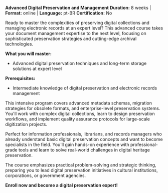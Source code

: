 **Advanced Digital Preservation and Management**
**Duration:** 8 weeks | **Format:** online | **Language:** pt-BR
**Certification:** No

Ready to master the complexities of preserving digital collections and managing electronic records at an expert level? This advanced course takes your document management expertise to the next level, focusing on sophisticated preservation strategies and cutting-edge archival technologies.

**What you will master:**
- Advanced digital preservation techniques and long-term storage solutions at expert level

**Prerequisites:**
- Intermediate knowledge of digital preservation and electronic records management

This intensive program covers advanced metadata schemas, migration strategies for obsolete formats, and enterprise-level preservation systems. You'll work with complex digital collections, learn to design preservation workflows, and implement quality assurance protocols for large-scale digitization projects.

Perfect for information professionals, librarians, and records managers who already understand basic digital preservation concepts and want to become specialists in the field. You'll gain hands-on experience with professional-grade tools and learn to solve real-world challenges in digital heritage preservation.

The course emphasizes practical problem-solving and strategic thinking, preparing you to lead digital preservation initiatives in cultural institutions, corporations, or government agencies.

**Enroll now and become a digital preservation expert!**